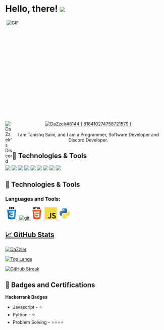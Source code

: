 # Hello, there! <img src="https://raw.githubusercontent.com/MartinHeinz/MartinHeinz/master/wave.gif" width="30px">
 <img align="right" alt="GIF" src="https://github.com/abhisheknaiidu/abhisheknaiidu/blob/master/code.gif?raw=true" width="500" height="320" />

<a href="https://discord.gg/R9TYVk7GKD">
  <img align="left" alt="DaZzelr's Discord" width="22px" src="https://raw.githubusercontent.com/peterthehan/peterthehan/master/assets/discord.svg" />
</a>
<p align="center">
  <a href="https://discord.com/users/818410274758721579">
     <img src="https://discord.c99.nl/widget/theme-4/818410274758721579.png" alt="DaZzelr#8144 ( 818410274758721579 )"/>
       </a>
<br><br>
I am Tanishq Saini, and I am a Programmer, Software Developer and Discord Developer. 
  
## 🔧 Technologies & Tools
![](https://img.shields.io/badge/OS-Windows_11-informational?style=flat&logo=windows&logoColor=white&color=8d81c2)
![](https://img.shields.io/badge/Editor-VS_Code-informational?style=flat&logo=visual-studio-code&logoColor=white&color=007acc)
![](https://img.shields.io/badge/Code-Python-informational?style=flat&logo=python&logoColor=white&color=356a97)
![](https://img.shields.io/badge/Code-JavaScript-informational?style=flat&logo=javascript&logoColor=white&color=e9d44d)
![](https://img.shields.io/badge/Code-HTML-informational?style=flat&logo=html5&logoColor=white&color=ffa500)
![](https://img.shields.io/badge/Code-CSS-informational?style=flat&logo=css3&logoColor=white&color=0000ff)
![](https://img.shields.io/badge/Shell-cmd-informational?style=flat&logo=powershell&logoColor=white&color=000)
![](https://img.shields.io/badge/Shell-powershell-informational?style=flat&logo=powershell&logoColor=white&color=00008b)
![](https://img.shields.io/badge/Tools-Netlify-informational?style=flat&logo=heroku&logoColor=white&color=430098)

## 🔧 Technologies & Tools
<h3 align="left">Languages and Tools:</h3>
<a href="https://www.w3schools.com/css/" target="_blank"> <img src="https://raw.githubusercontent.com/devicons/devicon/master/icons/css3/css3-original-wordmark.svg" alt="css3" width="40" height="40"/> </a> <a href="https://git-scm.com/" target="_blank"> <img src="https://www.vectorlogo.zone/logos/git-scm/git-scm-icon.svg" alt="git" width="40" height="40"/> </a> <a href="https://www.w3.org/html/" target="_blank"> <img src="https://raw.githubusercontent.com/devicons/devicon/master/icons/html5/html5-original-wordmark.svg" alt="html5" width="40" height="40"/> </a> </a> <a href="https://developer.mozilla.org/en-US/docs/Web/JavaScript" target="_blank"> <img src="https://raw.githubusercontent.com/devicons/devicon/master/icons/javascript/javascript-original.svg" alt="javascript" width="40" height="40"/> </a> <a href="https://www.python.org" target="_blank"> <img src="https://raw.githubusercontent.com/devicons/devicon/master/icons/python/python-original.svg" alt="python" width="40" height="40"/>

## &#x1f4c8; GitHub Stats

[![DaZzler](https://github-readme-stats.vercel.app/api?username=DaZzelr&show_icons=true&theme=tokyonight)](https://github.com/DaZzelr)

[![Top Langs](https://github-readme-stats.vercel.app/api/top-langs/?username=DaZzelr&layout=compact&hide_border=true&theme=tokyonight)](https://github.com/anuraghazra/github-readme-stats)  

[![GitHub Streak](http://github-readme-streak-stats.herokuapp.com?user=DaZzler&theme=tokyonight)](https://git.io/streak-stats)

##  📜  Badges and Certifications
**Hackerrank Badges**

- Javascript  - ⭐
- Python - ⭐
- Problem Solving - ⭐⭐⭐⭐
